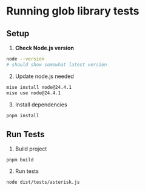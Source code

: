 # Running glob library tests

## Setup

1. **Check Node.js version**

```sh
node --version
# should show somewhat latest version
```

2. Update node.js needed

```sh
mise install node@24.4.1
mise use node@24.4.1
```

3. Install dependencies

```sh
pnpm install
```

## Run Tests

1. Build project

```
pnpm build
```

2. Run tests

```sh
node dist/tests/asterisk.js
```


